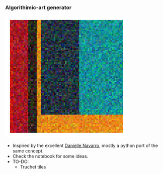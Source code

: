 
### Algorithimic-art generator

![Is it even art](images/brunner.png)
- Inspired by the excellent [Danielle Navarro](https://blog.djnavarro.net/posts/2024-12-23_art-from-code-6/), mostly a python port of the same concept.
- Check the notebook for some ideas.
- TO-DO:
  - Truchet tiles
